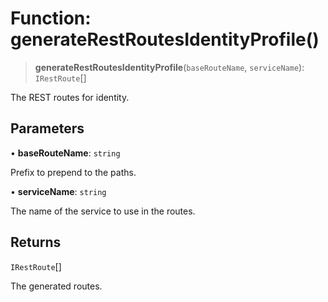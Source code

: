 # Function: generateRestRoutesIdentityProfile()

> **generateRestRoutesIdentityProfile**(`baseRouteName`, `serviceName`): `IRestRoute`[]

The REST routes for identity.

## Parameters

• **baseRouteName**: `string`

Prefix to prepend to the paths.

• **serviceName**: `string`

The name of the service to use in the routes.

## Returns

`IRestRoute`[]

The generated routes.
